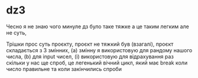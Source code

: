 # dz3
Чесно я не знаю чого минуле дз було таке тяжке а це таким легким але не суть,

Трішки прос суть проєкту, проєкт не тяжкий був (взагалі), проєкт
складається з 3 змінних, (а) змінну я використовую для рандому нашого числа, (b) для input чисел, (і) використовую для відрахування раз скільки у нас ще спроб, це легенький вічний цикл, який має break коли число правильне та коли закінчились спроби